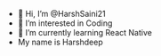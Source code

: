 - 👋 Hi, I’m @HarshSaini21
- 👀 I’m interested in Coding
- 🌱 I’m currently learning React Native
- My name is Harshdeep

<!---
HarshSaini21/HarshSaini21 is a ✨ special ✨ repository because its `README.md` (this file) appears on your GitHub profile.
You can click the Preview link to take a look at your changes.
--->
